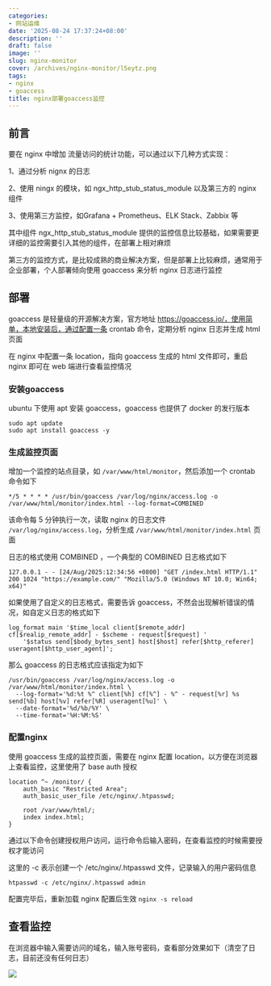 ```yaml
---
categories:
- 网站运维
date: '2025-08-24 17:37:24+08:00'
description: ''
draft: false
image: ''
slug: nginx-monitor
cover: /archives/nginx-monitor/l5eytz.png
tags:
- nginx
- goaccess
title: nginx部署goaccess监控
---
```


## 前言

要在 nginx 中增加 流量访问的统计功能，可以通过以下几种方式实现：

1、通过分析 nignx 的日志

2、使用 ningx 的模块，如 ngx_http_stub_status_module 以及第三方的 nginx 组件

3、使用第三方监控，如Grafana + Prometheus、ELK Stack、Zabbix 等

其中组件 ngx_http_stub_status_module 提供的监控信息比较基础，如果需要更详细的监控需要引入其他的组件，在部署上相对麻烦

第三方的监控方式，是比较成熟的商业解决方案，但是部署上比较麻烦，通常用于企业部署，个人部署倾向使用 goaccess 来分析 nginx 日志进行监控

## 部署

goaccess 是轻量级的开源解决方案，官方地址 https://goaccess.io/，使用简单，本地安装后，通过配置一条 crontab 命令，定期分析 nginx 日志并生成 html 页面

在 nginx 中配置一条 location，指向 goaccess 生成的 html 文件即可，重启 nginx 即可在 web 端进行查看监控情况

### 安装goaccess

ubuntu 下使用 apt 安装 goaccess，goaccess 也提供了 docker 的发行版本

```shell
sudo apt update
sudo apt install goaccess -y
```

### 生成监控页面

增加一个监控的站点目录，如 `/var/www/html/monitor`，然后添加一个 crontab 命令如下

```shell
*/5 * * * * /usr/bin/goaccess /var/log/nginx/access.log -o /var/www/html/monitor/index.html --log-format=COMBINED
```

该命令每 5 分钟执行一次，读取 nginx 的日志文件 `/var/log/nginx/access.log`，分析生成 `/var/www/html/monitor/index.html` 页面

日志的格式使用 COMBINED ，一个典型的 COMBINED 日志格式如下 

```shell
127.0.0.1 - - [24/Aug/2025:12:34:56 +0800] "GET /index.html HTTP/1.1" 200 1024 "https://example.com/" "Mozilla/5.0 (Windows NT 10.0; Win64; x64)"
```

如果使用了自定义的日志格式，需要告诉 goaccess，不然会出现解析错误的情况，如自定义日志的格式如下

```
log_format main '$time_local client[$remote_addr] cf[$realip_remote_addr] - $scheme - request[$request] '
    '$status send[$body_bytes_sent] host[$host] refer[$http_referer] useragent[$http_user_agent]';
```

那么 goaccess 的日志格式应该指定为如下

```shell
/usr/bin/goaccess /var/log/nginx/access.log -o /var/www/html/monitor/index.html \
  --log-format='%d:%t %^ client[%h] cf[%^] - %^ - request[%r] %s send[%b] host[%v] refer[%R] useragent[%u]' \
  --date-format='%d/%b/%Y' \
  --time-format='%H:%M:%S'
```

### 配置nginx

使用 goaccess 生成的监控页面，需要在 nginx 配置 location，以方便在浏览器上查看监控，这里使用了 base auth 授权

```shell
location ^~ /monitor/ {
    auth_basic "Restricted Area";
    auth_basic_user_file /etc/nginx/.htpasswd;

    root /var/www/html/;
    index index.html;
}
```

通过以下命令创建授权用户访问，运行命令后输入密码，在查看监控的时候需要授权才能访问

这里的 -c 表示创建一个 /etc/nginx/.htpasswd 文件，记录输入的用户密码信息

```shell
htpasswd -c /etc/nginx/.htpasswd admin
```

配置完毕后，重新加载 nginx 配置后生效 `nginx -s reload`

## 查看监控

在浏览器中输入需要访问的域名，输入账号密码，查看部分效果如下（清空了日志，目前还没有任何日志）

![](/archives/nginx-monitor/l5eytz.png)






